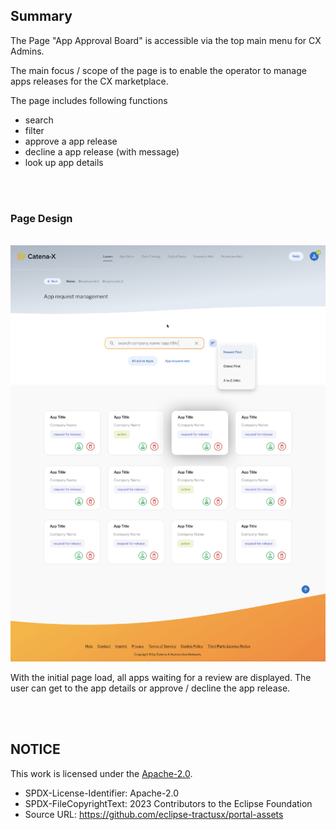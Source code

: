 ## Summary

The Page "App Approval Board" is accessible via the top main menu for CX Admins.

The main focus / scope of the page is to enable the operator to manage apps releases for the CX marketplace.

The page includes following functions

- search
- filter
- approve a app release
- decline a app release (with message)
- look up app details

<br>
<br>

### Page Design

<br>
<img width="577" alt="image" src="https://raw.githubusercontent.com/eclipse-tractusx/portal-assets/main/docs/static/app-request-screen.png">
<br>

With the initial page load, all apps waiting for a review are displayed.
The user can get to the app details or approve / decline the app release.

<br>
<br>

## NOTICE

This work is licensed under the [Apache-2.0](https://www.apache.org/licenses/LICENSE-2.0).

- SPDX-License-Identifier: Apache-2.0
- SPDX-FileCopyrightText: 2023 Contributors to the Eclipse Foundation
- Source URL: https://github.com/eclipse-tractusx/portal-assets
